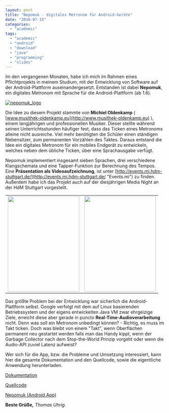 ```yaml
---
layout: post
title: "Nepomuk - digitales Metronom für Android-Geräte"
date: "2010-07-15"
categories: 
  - "academic"
tags: 
  - "academic"
  - "android"
  - "download"
  - "java"
  - "programming"
  - "slides"
---
```


Im den vergangenen Monaten, habe ich mich im Rahmen eines Pflichtprojekts in meinem Studium, mit der Entwicklung von Software auf der Android-Plattform auseinandergesetzt. Entstanden ist dabei **Nepomuk**, ein digitales Metronom mit Sprache für die Android-Plattform (ab 1.6).

[](http://tuhrig.de/wp-content/uploads/nepomuk_logo.png)[](http://tuhrig.de/wp-content/uploads/nepomuk_logo1.png)[![](images/nepomuk_logo2-300x73.png "nepomuk_logo")](http://tuhrig.de/wp-content/uploads/nepomuk_logo2.png)

Die Idee zu diesem Projekt stammte von **Michiel Oldenkamp** ( [www.musithek-oldenkamp.eu](http://www.musithek-oldenkamp.eu) ), einem langjährigen und professionellen Musiker. Dieser stellte während seinen Unterrichtsstunden häufiger fest, dass das Ticken eines Metronoms alleine nicht ausreiche. Viel mehr benötigten die Schüler einen ständigen Nebensitzer, zum permanenten Vorzählen des Taktes. Daraus entstand die Idee ein digitales Metronom für ein mobiles Endgerät zu entwickeln, welches neben dem übliche Ticken, über eine Sprachausgabe verfügt.

Nepomuk implementiert insgesamt sieben Sprachen, drei verschiedene Klangschemata und eine Tapper-Funktion zur Berechnung des Tempos. Eine **Präsentation als Videoaufzeichnung**, ist unter [http://events.mi.hdm-stuttgart.de/](http://events.mi.hdm-stuttgart.de/ "Events.mi") zu finden. Außerdem habe ich das Projekt auch auf der diesjährigen Media Night an der HdM Stuttgart vorgestellt.

<table width="100%"><tbody><tr><td align="right"><a href="http://tuhrig.de/wp-content/uploads/IMG_2150.jpg"><img class="size-medium wp-image-201" title="IMG_2150" src="images/IMG_2150-225x300.jpg" alt="" width="225" height="300"></a></td><td align="left"><a href="http://tuhrig.de/wp-content/uploads/IMG_2161.jpg"><img class="size-medium wp-image-202" title="IMG_2161" src="images/IMG_2161-225x300.jpg" alt="" width="225" height="300"></a></td></tr></tbody></table>

Das größte Problem bei der Entwicklung war sicherlich die Android-Plattform selbst. Google verfolgt mit dem auf Linux basierenden Betriebssystem und der eigens entwickelten Java VM zwar ehrgeizige Ziele, erreicht diese aber gerade in puncto **Real-Time-Audioverarbeitung** nicht. Denn was soll ein Metronom unbedingt können? - Richtig, es muss im Takt ticken. Doch was bleibt von einem "Takt", wenn Oberflächen permanent neu gestartet werden falls man das Handy kippt, wenn der Garbage Collector nach dem Stop-the-World Prinzip vorgeht oder wenn die Audio-API zuviel Latenz aufweist?

Wer sich für die App, bzw. die Probleme und Umsetzung interessiert, kann hier die gesamte Dokumentation und den Quellcode, sowie die eigentliche Anwendung herunterladen.

[Dokumentation](http://www.tuhrig.de/wp-content/uploads/nepomuk/Nepomuk%20-%20Dokumentation.pdf "Nepomuk Dokumentation")

[Quellcode](http://www.tuhrig.de/wp-content/uploads/nepomuk/Nepomuk%20-%20Quellcode.zip "Nepomuk Quellcode")

[Nepomuk (Android App)](http://www.tuhrig.de/wp-content/uploads/nepomuk/Nepomuk.apk "Nepomuk Android App")

**Beste Grüße,** _Thomas Uhrig._

